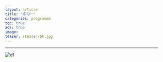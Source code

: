 ```yaml
---
layout: article
title: "练习一"
categories: programme
toc: true
ads: true
image:
teaser: /teaser/bk.jpg
---
```


---



![df](https://github.com/storage201608/storage/blob/master/chenyifan2016/_posts/programme/2016-09-04-20160904153341programme.md/IMG_20160904_151400.jpg?raw=true)

